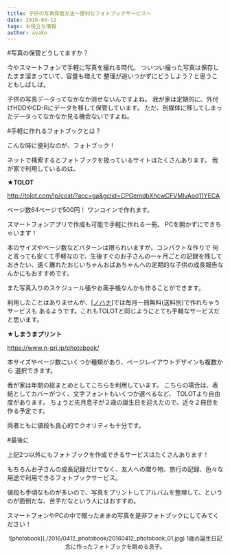 ```yaml
---
title: 子供の写真保管方法〜便利なフォトブックサービス〜
date: 2016-04-12
tags: お役立ち情報
author: ayako
---
```

#写真の保管どうしてますか？

今やスマートフォンで手軽に写真を撮れる時代。
ついつい撮った写真は保存したまま溜まっていて、容量も増えて
整理が追いつかずにどうしよう？と思うこともしばしば。


子供の写真データってなかなか消せないんですよね。
我が家は定期的に、外付けHDDやCD-Rにデータを移して保管しています。
ただ、別媒体に移してしまったデータってなかなか見る機会ないですよね。


#手軽に作れるフォトブックとは？

こんな時に便利なのが、フォトブック！

ネットで検索するとフォトブックを扱っているサイトはたくさんあります。
我が家で利用しているのは、


**★TOLOT**

<a href="http://tolot.com/lp/cost/?acc=ga&gclid=CPGemdbXhcwCFVMIvAod11YECA" target="_blank">http://tolot.com/lp/cost/?acc=ga&gclid=CPGemdbXhcwCFVMIvAod11YECA</a>

ページ数64ページで500円！
ワンコインで作れます。

スマートフォンアプリで作成も可能で手軽に作れる一冊。
PCを開かずにできちゃいます！

本のサイズやページ数などパターンは限られいますが、コンパクトな作りで
何と言っても安くて手軽なので、生後すぐのお子さんの一ヶ月ごとの記録を残しておきたい、遠く離れたおじいちゃんおばあちゃんへの定期的な子供の成長報告なんかにもおすすめです。

また写真入りのスケジュール張やお薬手帳なんかも作ることができます。


利用したことはありませんが、[<a href="http://nohana.jp/" target="_blank">ノハナ</a>]では毎月一冊無料(送料別)で作れちゃうサービスも
あるようです。これもTOLOTと同じようにとても手軽なサービスだと思います。



**★しまうまプリント**

<a href="https://www.n-pri.jp/photobook/" target="_blank">https://www.n-pri.jp/photobook/</a>


本サイズやページ数にいくつか種類があり、ページレイアウトデザインも複数から
選択できます。

我が家は年間の総まとめとしてこちらを利用しています。
こちらの場合は、表紙としてカバーがつく、文字フォントもいくつか選べるなど、
TOLOTより自由度があります。
ちょうど先月息子が２歳の誕生日を迎えたので、近々２冊目を作る予定です。

両者ともに値段も良心的でクオリティも十分です。


#最後に


上記2つ以外にもフォトブックを作成できるサービスはたくさんあります！

もちろんお子さんの成長記録だけでなく、友人への贈り物、旅行の記録、色々な用途で利用できるフォトブックサービス。

値段も手頃なものが多いので、写真をプリントしてアルバムを整理して、という
のが面倒だな、苦手だなという人にはおすすめ。

スマートフォンやPCの中で眠ったままの写真を是非フォトブックにしてみてください！


<div style="text-align:center">
<font size="2">
![photobook](./2016/0412_photobook/20160412_photobook_01.jpg)
1歳の誕生日記念に作ったフォトブックを眺める息子。
</font>
</div>










